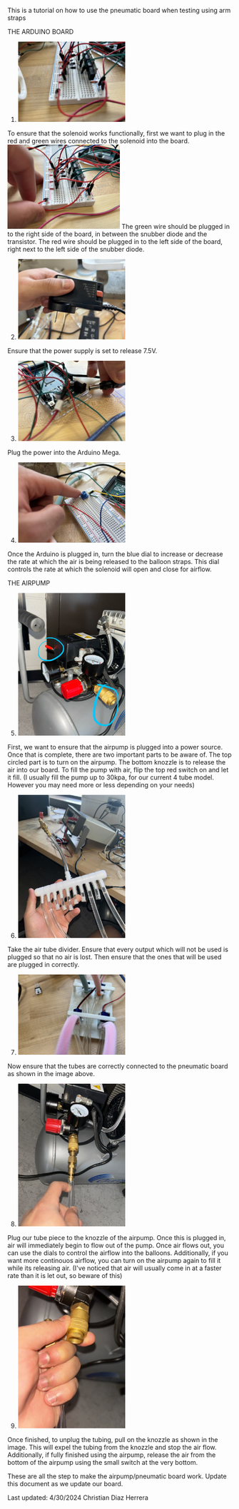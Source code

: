 This is a tutorial on how to use the pneumatic board when testing using arm straps

THE ARDUINO BOARD
1. <img src="images\circuit.jpeg" alt="step 1" width="50%" height=auto>
To ensure that the solenoid works functionally, first we want to plug in the red and green wires connected to the solenoid into the board. 
<img src="images\circuitwire.jpeg" alt="step 1" width="50%" height=auto>
The green wire should be plugged in to the right side of the board, in between the snubber diode and the transistor. The red wire should be plugged in to the left side of the board, right next to the left side of the snubber diode. 

2. <img src="images\powersupply.jpeg" alt="step 2" width="50%" height=auto>
Ensure that the power supply is set to release 7.5V. 

3. <img src="images\power.jpeg" alt="step 3" width="50%" height=auto>
Plug the power into the Arduino Mega.

4. <img src="images\valve.jpeg" alt="step 4" width="50%" height=auto>

Once the Arduino is plugged in, turn the blue dial to increase or decrease the rate at which the air is being released to the balloon straps. This dial controls the rate at which the solenoid will open and close for airflow.

THE AIRPUMP

5. <img src="images\pumpon.jpeg" alt="step 5" width="50%" height = auto>

First, we want to ensure that the airpump is plugged into a power source. Once that is complete, there are two important parts to be aware of. The top circled part is to turn on the airpump. The bottom knozzle is to release the air into our board. To fill the pump with air, flip the top red switch on and let it fill. (I usually fill the pump up to 30kpa, for our current 4 tube model. However you may need more or less depending on your needs)

6. <img src="images\tubeplug.jpeg" alt="step 6" width="50%" height=auto>

Take the air tube divider. Ensure that every output which will not be used is plugged so that no air is lost. Then ensure that the ones that will be used are plugged in correctly.

7. <img src="images\tubing.jpeg" alt="step 7" width="50%" height=auto>

Now ensure that the tubes are correctly connected to the pneumatic board as shown in the image above. 

8. <img src="images\tubeplugin.jpeg" alt="step 8" width="50%" height=auto>

Plug our tube piece to the knozzle of the airpump. Once this is plugged in, air will immediately begin to flow out of the pump. Once air flows out, you can use the dials to control the airflow into the balloons. Additionally, if you want more continouos airflow, you can turn on the airpump again to fill it while its releasing air. (I've noticed that air will usually come in at a faster rate than it is let out, so beware of this)

9. <img src="images\unplug.jpeg" alt="step 9" width="50%" height=auto>

Once finished, to unplug the tubing, pull on the knozzle as shown in the image. This will expel the tubing from the knozzle and stop the air flow. Additionally, if fully finished using the airpump, release the air from the bottom of the airpump using the small switch at the very bottom.


These are all the step to make the airpump/pneumatic board work. Update this document as we update our board.


Last updated: 4/30/2024
Christian Diaz Herrera